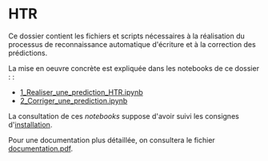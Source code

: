 HTR
====

Ce dossier contient les fichiers et scripts nécessaires à la réalisation du processus de reconnaissance automatique d'écriture et à la correction des prédictions.

La mise en oeuvre concrète est expliquée dans les notebooks de ce dossier : :
- [1_Realiser_une_prediction_HTR.ipynb](https://github.com/sbiay/CdS-edition/blob/main/htr/1_Realiser_une_prediction_HTR.ipynb)
- [2_Corriger_une_prediction.ipynb](https://github.com/sbiay/CdS-edition/blob/main/htr/2_Corriger_une_prediction.ipynb)

La consultation de ces *notebooks* suppose d'avoir suivi les consignes d'[installation](https://github.com/sbiay/CdS-edition#installation).

Pour une documentation plus détaillée, on consultera le fichier [documentation.pdf](../documentation/documentation.pdf).